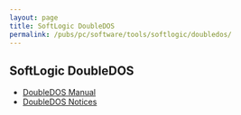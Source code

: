 ```yaml
---
layout: page
title: SoftLogic DoubleDOS
permalink: /pubs/pc/software/tools/softlogic/doubledos/
---
```


SoftLogic DoubleDOS
-------------------

* [DoubleDOS Manual](https://s3-us-west-2.amazonaws.com/archive.pcjs.org/pubs/pc/software/tools/softlogic/doubledos/DOUBLEDOS-MANUAL.pdf)
* [DoubleDOS Notices](https://s3-us-west-2.amazonaws.com/archive.pcjs.org/pubs/pc/software/tools/softlogic/doubledos/DOUBLEDOS-NOTICES.pdf)
